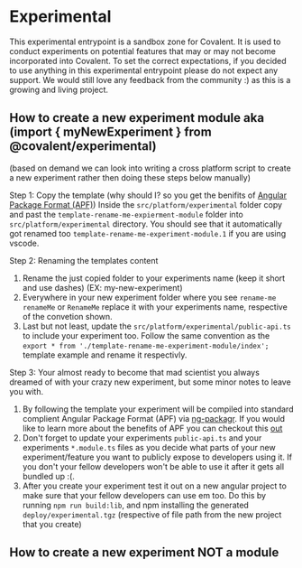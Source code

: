 # Experimental 
This experimental entrypoint is a sandbox zone for Covalent. It is used to conduct experiments on potential features that may or may not become incorporated into Covalent. To set the correct expectations, if you decided to use anything in this experimental entrypoint please do not expect any support. We would still love any feedback from the community :) as this is a growing and living project.

## How to create a new experiment module aka (import { myNewExperiment } from @covalent/experimental)
(based on demand we can look into writing a cross platform script to create a new experiment rather then doing these steps below manually)

Step 1: Copy the template (why should I? so you get the benifits of [Angular Package Format (APF)](https://docs.google.com/document/d/1CZC2rcpxffTDfRDs6p1cfbmKNLA6x5O-NtkJglDaBVs/edit))
Inside the `src/platform/experimental` folder copy and past the `template-rename-me-expierment-module` folder into `src/platform/experimental` directory. You should see that it automatically got renamed too `template-rename-me-experiment-module.1` if you are using vscode.

Step 2: Renaming the templates content
1) Rename the just copied folder to your experiments name (keep it short and use dashes) (EX: my-new-experiment)
2) Everywhere in your new experiment folder where you see `rename-me` `renameMe` or `RenameMe` replace it with your experiments name, respective of the convetion shown.
3) Last but not least, update the `src/platform/experimental/public-api.ts` to include your experiment too. Follow the same convention as the `export * from './template-rename-me-experiment-module/index';` template example and rename it respectivly.

Step 3: Your almost ready to become that mad scientist you always dreamed of with your crazy new experiment, but some minor notes to leave you with.
1) By following the template your experiment will be compiled into standard complient Angular Package Format (APF) via [ng-packagr](https://github.com/dherges/ng-packagr). If you would like to learn more about the benefits of APF you can checkout this [out](https://docs.google.com/document/d/1CZC2rcpxffTDfRDs6p1cfbmKNLA6x5O-NtkJglDaBVs/edit)
2) Don't forget to update your experiments `public-api.ts` and your experiments `*.module.ts` files as you decide what parts of your new experiment/feature you want to publicly expose to developers using it. If you don't your fellow developers won't be able to use it after it gets all bundled up :(.
3) After you create your experiment test it out on a new angular project to make sure that your fellow developers can use em too. Do this by running `npm run build:lib`, and npm installing the generated `deploy/experimental.tgz` (respective of file path from the new project that you create)

## How to create a new experiment NOT a module 
